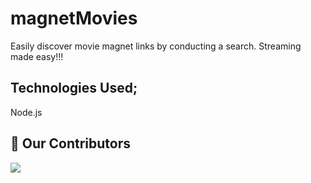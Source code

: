 # magnetMovies

Easily discover movie magnet links by conducting a search.
Streaming made easy!!!

## Technologies Used;
Node.js

## :handshake: Our Contributors
<a href="hhttps://github.com//adithyapaib/magnetMovies/graphs/contributors">
  <img src="https://contrib.rocks/image?repo=/adithyapaib/magnetMovies" />
</a>
